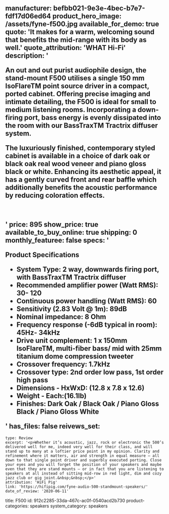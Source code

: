 manufacturer: befbb021-9e3e-4bec-b7e7-fdf17d06ed64
product_hero_image: /assets/fyne-f500.jpg
available_for_demo: true
quote: 'It makes for a warm, welcoming sound that benefits the mid-range with its body as well.'
quote_attribution: 'WHAT Hi-Fi'
description: '<p>An out and out purist audiophile design, the stand-mount F500 utilises a single 150 mm IsoFlareTM point source driver in a compact, ported cabinet. Offering precise imaging and intimate detailing, the F500 is ideal for small to medium listening rooms. Incorporating a down-firing port, bass energy is evenly dissipated into the room with our BassTraxTM Tractrix diffuser system.</p><p>The luxuriously finished, contemporary styled cabinet is available in a choice of dark oak or black oak real wood veneer and piano gloss black or white. Enhancing its aesthetic appeal, it has a gently curved front and rear baffle which additionally benefits the acoustic performance by reducing coloration effects.</p><p><br></p>'
price: 895
show_price: true
available_to_buy_online: true
shipping: 0
monthly_featuree: false
specs: '<p>Product Specifications<br></p><ul><li>System Type: 2 way, downwards firing port, with BassTraxTM Tractrix diffuser</li><li>Recommended amplifier power (Watt RMS): 30- 120</li><li>Continuous power handling (Watt RMS): 60</li><li>Sensitivity (2.83 Volt @ 1m): 89dB</li><li>Nominal impedance: 8 Ohm</li><li>Frequency response (-6dB typical in room): 45Hz- 34kHz</li><li>Drive unit complement: 1 x 150mm IsoFlareTM, multi-fiber bass/ mid with 25mm titanium dome compression tweeter</li><li>Crossover frequency: 1.7kHz</li><li>Crossover type: 2nd order low pass, 1st order high pass</li><li>Dimensions - HxWxD: (12.8 x 7.8 x 12.6)</li><li>Weight - Each:(16.1lb)</li><li>Finishes: Dark Oak / Black Oak / Piano Gloss Black / Piano Gloss White</li></ul>'
has_files: false
reivews_set:
  -
    type: Review
    excerpt: '<p>Whether it’s acoustic, jazz, rock or electronic the 500’s delivered well for me, indeed very well for their class, and will stand up to many at a loftier price point in my opinion. Clarity and refinement where it matters, air and strength in equal measure – all down to that single point driver and superbly executed porting. Close your eyes and you will forget the position of your speakers and maybe even that they are stand mounts – or in fact that you are listening to speakers at all instead of sitting mid-row in red light, dim and cozy jazz club or gig joint.&nbsp;&nbsp;</p>'
    attribution: 'HiFi Pig'
    link: 'https://hifipig.com/fyne-audio-500-standmount-speakers/'
    date_of_review: '2020-06-11'
title: F500
id: 912c2285-33da-467c-ac0f-0540acd2b730
product-categories: speakers
system_category: speakers
